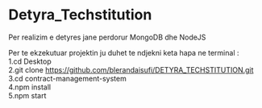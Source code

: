 # Detyra_Techstitution

Per realizim e detyres jane perdorur MongoDB dhe NodeJS

Per te ekzekutuar projektin ju duhet te ndjekni keta hapa ne terminal :                                                                   
1.cd Desktop                                                                                                                               
2.git clone https://github.com/blerandaisufi/DETYRA_TECHSTITUTION.git                                                                     
3.cd contract-management-system                                                                                                           
4.npm install                                                                                                                             
5.npm start
